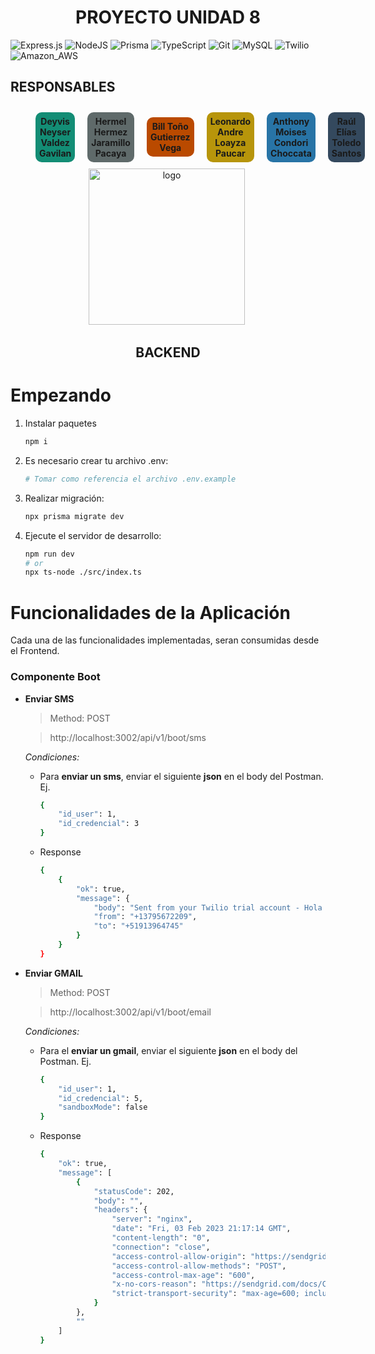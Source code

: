 # <div align="center"> PROYECTO UNIDAD 8 </div>

![Express.js](https://img.shields.io/badge/express.js-%23404d59.svg?style=for-the-badge&logo=express&logoColor=%2361DAFB) ![NodeJS](https://img.shields.io/badge/Node.js-43853D?style=for-the-badge&logo=node.js&logoColor=white) ![Prisma](https://img.shields.io/badge/Prisma-3982CE?style=for-the-badge&logo=Prisma&logoColor=white) ![TypeScript](https://img.shields.io/badge/TypeScript-007ACC?style=for-the-badge&logo=typescript&logoColor=white) ![Git](https://img.shields.io/badge/GIT-E44C30?style=for-the-badge&logo=git&logoColor=white) ![MySQL](https://img.shields.io/badge/MySQL-005C84?style=for-the-badge&logo=mysql&logoColor=white) ![Twilio](https://img.shields.io/badge/Twilio-F22F46?style=for-the-badge&logo=Twilio&logoColor=white) ![Amazon_AWS](https://img.shields.io/badge/Amazon_AWS-232F3E?style=for-the-badge&logo=amazon-aws&logoColor=white)

<div align="">
  <h2> RESPONSABLES </h2>
  <div style="display: flex; gap: 20px; padding: 10px 40px; align-items: center; text-align:center">
    <p style="margin: 0; border: 1px solid transparent; border-radius: 10px; padding: 5px; background-color: #138D75; font-weight: bold">Deyvis Neyser Valdez Gavilan</p>
    <p style="margin: 0; border: 1px solid transparent; border-radius: 10px; padding: 5px; background-color: #5F6A6A; font-weight: bold">Hermel Hermez Jaramillo Pacaya</p>
    <p style="margin: 0; border: 1px solid transparent; border-radius: 10px; padding: 5px; background-color: #BA4A00; font-weight: bold">Bill Toño Gutierrez Vega</p>
    <p style="margin: 0; border: 1px solid transparent; border-radius: 10px; padding: 5px; background-color: #B7950B; font-weight: bold">Leonardo Andre Loayza Paucar</p>
    <p style="margin: 0; border: 1px solid transparent; border-radius: 10px; padding: 5px; background-color: #2874A6; font-weight: bold">Anthony Moises Condori Choccata</p>
    <p style="margin: 0; border: 1px solid transparent; border-radius: 10px; padding: 5px; background-color: #34495E; font-weight: bold">Raúl Elías Toledo Santos</p>
  </div>
</div>

<div align="center">
  <img src="https://media2.giphy.com/media/uurtMtTKqkJda4dk8Y/200w.webp?cid=ecf05e47ipyhr4vjtllb1xiqwtxh39uto775myk2rj700nth&rid=200w.webp&ct=g" title="logo" alt="logo" width="250" height="250" />&nbsp;
</div>

## <div align="center"> BACKEND </div>

# Empezando

1. Instalar paquetes

   ```bash
   npm i
   ```

2. Es necesario crear tu archivo .env:

   ```bash
   # Tomar como referencia el archivo .env.example
   ```

3. Realizar migración:

   ```bash
   npx prisma migrate dev
   ```

4. Ejecute el servidor de desarrollo:

   ```bash
   npm run dev
   # or
   npx ts-node ./src/index.ts
   ```

# Funcionalidades de la Aplicación

Cada una de las funcionalidades implementadas, seran consumidas desde el Frontend.

### Componente Boot

- **Enviar SMS**

  > Method: POST

  > http://localhost:3002/api/v1/boot/sms

  _Condiciones:_

  - Para **enviar un sms**, enviar el siguiente **json** en el body del Postman. Ej.

    ```bash
    {
        "id_user": 1,
        "id_credencial": 3
    }
    ```

  - Response

    ```bash
    {
        {
            "ok": true,
            "message": {
                "body": "Sent from your Twilio trial account - Hola deyvis tus credenciales para facebook.com es: \n username: danielanvg@gmail.com \n password: password_prueba",
                "from": "+13795672209",
                "to": "+51913964745"
            }
        }
    }
    ```

- **Enviar GMAIL**

  > Method: POST

  > http://localhost:3002/api/v1/boot/email

  _Condiciones:_

  - Para el **enviar un gmail**, enviar el siguiente **json** en el body del Postman. Ej.

    ```bash
    {
        "id_user": 1,
        "id_credencial": 5,
        "sandboxMode": false
    }
    ```

  - Response

    ```bash
    {
        "ok": true,
        "message": [
            {
                "statusCode": 202,
                "body": "",
                "headers": {
                    "server": "nginx",
                    "date": "Fri, 03 Feb 2023 21:17:14 GMT",
                    "content-length": "0",
                    "connection": "close",
                    "access-control-allow-origin": "https://sendgrid.api-docs.io",
                    "access-control-allow-methods": "POST",
                    "access-control-max-age": "600",
                    "x-no-cors-reason": "https://sendgrid.com/docs/Classroom/Basics/API/cors.html",
                    "strict-transport-security": "max-age=600; includeSubDomains"
                }
            },
            ""
        ]
    }
    ```
